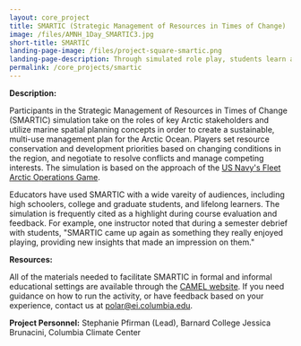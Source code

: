 ```yaml
---
layout: core_project 
title: SMARTIC (Strategic Management of Resources in Times of Change) 
image: /files/AMNH_1Day_SMARTIC3.jpg
short-title: SMARTIC 
landing-page-image: /files/project-square-smartic.png
landing-page-description: Through simulated role play, students learn about the opportunities and risks facing key stakeholders in a rapidly changing Arctic.
permalink: /core_projects/smartic
---
```


**Description:**

Participants in the Strategic Management of Resources in Times of Change (SMARTIC) simulation take on the roles of key Arctic stakeholders and utilize marine spatial planning concepts in order to create a sustainable, multi-use management plan for the Arctic Ocean.  Players set resource conservation and development priorities based on changing conditions in the region, and negotiate to resolve conflicts and manage competing interests. The simulation is based on the approach of the [US Navy's Fleet Arctic Operations Game](https://www.usnwc.edu/getattachment/Research---Gaming/War-Gaming/Documents/Publications/Game-Reports/FAOG-Game-Report-Final.pdf).

Educators have used SMARTIC with a wide vareity of audiences, including high schoolers, college and graduate students, and lifelong learners. The simulation is frequently cited as a highlight during course evaluation and feedback. For example, one instructor noted that during a semester debrief with students, "SMARTIC came up again as something they really enjoyed playing, providing new insights that made an impression on them."

**Resources:**

All of the materials needed to facilitate SMARTIC in formal and informal educational settings are available through the [CAMEL website](http://camelclimatechange.org/camel/activities/Game_SMARTIC_Arctic_Case_Study).  If you need guidance on how to run the activity, or have feedback based on your experience, contact us at polar@ei.columbia.edu.

**Project Personnel:**
Stephanie Pfirman (Lead), Barnard College
Jessica Brunacini, Columbia Climate Center
